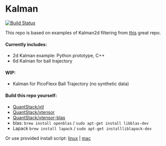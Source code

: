 # Kalman

[![Build Status](https://travis-ci.org/juliangaal/kalman.svg?branch=master)](https://travis-ci.org/juliangaal/kalman)

This repo is based on examples of Kalman2d filtering from [this](https://github.com/balzer82/Kalman) great repo.

#### Currently includes:
* 2d Kalman example: Python prototype, C++
* 6d Kalman for ball trajectory

#### WIP:
* Kalman for PicoFlexx Ball Trajectory (no synthetic data)

#### Build this repo yourself:
* [QuantStack/xtl](https://github.com/QuantStack/xtl)
* [QuantStack/xtensor](https://github.com/QuantStack/xtensor)
* [QuantStack/xtensor-blas](https://github.com/QuantStack/xtensor-blas)
* blas: `brew install openblas` / `sudo apt-get install libblas-dev`
* Lapack `brew install lapack` / `sudo apt-get installliblapack-dev`

Or use provided install script: [linux](https://raw.githubusercontent.com/juliangaal/kalman/master/install/linux.bash) | [mac](https://raw.githubusercontent.com/juliangaal/kalman/master/install/mac.bash)
